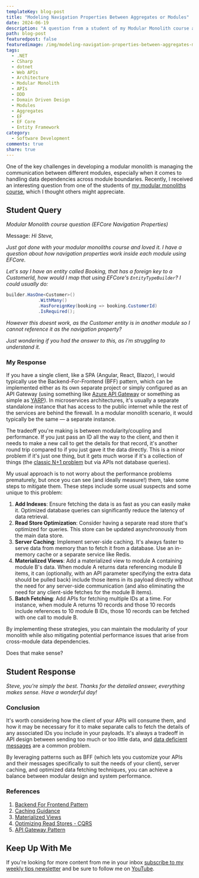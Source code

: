 ```yaml
---
templateKey: blog-post
title: "Modeling Navigation Properties Between Aggregates or Modules"
date: 2024-06-19
description: "A question from a student of my Modular Monolith course about how to effectively access related data from a different module. It's a frequent question from DDD students when it comes to modeling aggregates as well."
path: blog-post
featuredpost: false
featuredimage: /img/modeling-navigation-properties-between-aggregates-modules.png
tags:
  - .NET
  - CSharp
  - dotnet
  - Web APIs
  - Architecture
  - Modular Monolith
  - APIs
  - DDD
  - Domain Driven Design
  - Modules
  - Aggregates
  - EF
  - EF Core
  - Entity Framework
category:
  - Software Development
comments: true
share: true
---
```


One of the key challenges in developing a modular monolith is managing the communication between different modules, especially when it comes to handling data dependencies across module boundaries. Recently, I received an interesting question from one of the students of [my modular monoliths course](https://dometrain.com/bundle/from-zero-to-hero-modular-monoliths-in-dotnet/), which I thought others might appreciate.

## Student Query

*Modular Monolith course question (EFCore Navigation Properties)*

Message:
*Hi Steve,*

*Just got done with your modular monoliths course and loved it. I have a question about how navigation properties work inside each module using EFCore.*

*Let's say I have an entity called Booking, that has a foreign key to a CustomerId, how would I map that using EFCore's `EntityTypeBuilder`? I could usually do:*

```csharp
builder.HasOne<Customer>()
            .WithMany()
            .HasForeignKey(booking => booking.CustomerId)
            .IsRequired();
```

*However this doesnt work, as the Customer entity is in another module so I cannot reference it as the navigation property?*

*Just wondering if you had the answer to this, as i'm struggling to understand it.*

### My Response

If you have a single client, like a SPA (Angular, React, Blazor), I would typically use the Backend-For-Frontend (BFF) pattern, which can be implemented either as its own separate project or simply configured as an API Gateway (using something like [Azure API Gateway](https://learn.microsoft.com/en-us/azure/api-management/api-management-key-concepts#api-gateway) or something as simple as [YARP](https://microsoft.github.io/reverse-proxy/)). In microservices architectures, it's usually a separate standalone instance that has access to the public internet while the rest of the services are behind the firewall. In a modular monolith scenario, it would typically be the same — a separate instance.

The tradeoff you're making is between modularity/coupling and performance. If you just pass an ID all the way to the client, and then it needs to make a new call to get the details for that record, it's another round trip compared to if you just gave it the data directly. This is a minor problem if it's just one thing, but it gets much worse if it's a collection of things (the [classic N+1 problem](https://stackoverflow.com/questions/97197/what-is-the-n1-selects-problem-in-orm-object-relational-mapping) but via APIs not database queries).

My usual approach is to not worry about the performance problems prematurely, but once you can see (and ideally measure!) them, take some steps to mitigate them. These steps include some usual suspects and some unique to this problem:

1. **Add Indexes**: Ensure fetching the data is as fast as you can easily make it. Optimized database queries can significantly reduce the latency of data retrieval.
2. **Read Store Optimization**: Consider having a separate read store that's optimized for queries. This store can be updated asynchronously from the main data store.
3. **Server Caching**: Implement server-side caching. It's always faster to serve data from memory than to fetch it from a database. Use an in-memory cache or a separate service like Redis.
4. **Materialized Views**: Add a materialized view to module A containing module B's data. When module A returns data referencing module B items, it can (optionally, with an API parameter specifying the extra data should be pulled back) include those items in its payload directly without the need for any server-side communication (and also eliminating the need for any client-side fetches for the module B items).
5. **Batch Fetching**: Add APIs for fetching multiple IDs at a time. For instance, when module A returns 10 records and those 10 records include references to 10 module B IDs, those 10 records can be fetched with one call to module B.

By implementing these strategies, you can maintain the modularity of your monolith while also mitigating potential performance issues that arise from cross-module data dependencies.

Does that make sense?

## Student Response

*Steve, you’re simply the best. Thanks for the detailed answer, everything makes sense. Have a wonderful day!*

### Conclusion

It's worth considering how the client of your APIs will consume them, and how it may be necessary for it to make separate calls to fetch the details of any associated IDs you include in your payloads. It's always a tradeoff in API design between sending too much or too little data, and [data deficient messages](https://ardalis.com/data-deficient-messages) are a common problem.

By leveraging patterns such as BFF (which lets you customize your APIs and their messages specifically to suit the needs of your client), server caching, and optimized data fetching techniques, you can achieve a balance between modular design and system performance.

### References

1. [Backend For Frontend Pattern](https://docs.microsoft.com/en-us/azure/architecture/patterns/backends-for-frontends)
2. [Caching Guidance](https://docs.miclocrosoft.com/en-us/azure/architecture/best-practices/caching)
3. [Materialized Views](https://learn.microsoft.com/en-us/azure/architecture/patterns/materialized-view)
4. [Optimizing Read Stores - CQRS](https://martinfowler.com/bliki/CQRS.html)
5. [API Gateway Pattern](https://microservices.io/patterns/apigateway.html)

## Keep Up With Me

If you're looking for more content from me in your inbox [subscribe to my weekly tips newsletter](/tips) and be sure to follow me on [YouTube](https://www.youtube.com/ardalis?sub_confirmation=1).
